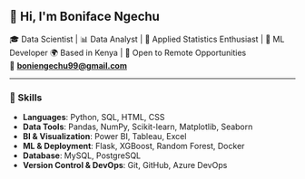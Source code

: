 ## 👋 Hi, I'm Boniface Ngechu

🎓 Data Scientist | 📊 Data Analyst | 📐 Applied Statistics Enthusiast | 🤖 ML Developer 
🌍 Based in Kenya | 💼 Open to Remote Opportunities  
📧 **boniengechu99@gmail.com**  

---

### 🧠 Skills
- **Languages**: Python, SQL, HTML, CSS  
- **Data Tools**: Pandas, NumPy, Scikit-learn, Matplotlib, Seaborn  
- **BI & Visualization**: Power BI, Tableau, Excel  
- **ML & Deployment**: Flask, XGBoost, Random Forest, Docker  
- **Database**: MySQL, PostgreSQL  
- **Version Control & DevOps**: Git, GitHub, Azure DevOps  
